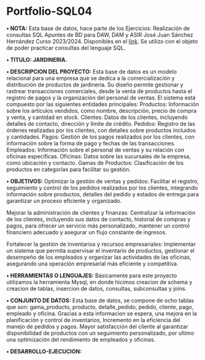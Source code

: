 # Portfolio-SQL04

**•	NOTA:** Esta base de datos, hace parte de los Ejercicios: Realización de consultas SQL Apuntes de BD para DAW, DAM y ASIR José Juan Sánchez Hernández Curso 2023/2024. Disponibles en el [link](https://josejuansanchez.org/bd/ejercicios-consultas-sql/index.html#jardiner%C3%ADa). Se utilizo con el objeto de poder practicar consultas del lenguaje SQL.

**•	TITULO: JARDINERIA.**  

**•	DESCRIPCION DEL PROYECTO:** Esta base de datos es un modelo relacional para una empresa que se dedica a la comercialización y distribución de productos de jardineria. Su diseño permite gestionar y rastrear transacciones comerciales, desde la venta de productos hasta el registro de pagos y la organización del personal de ventas. El sistema está compuesto por las siguientes entidades principales: Productos: Información sobre los artículos vendidos, como nombre, descripción, precio de compra y venta, y cantidad en stock. Clientes: Datos de los clientes, incluyendo detalles de contacto, dirección y límite de crédito. Pedidos: Registro de las órdenes realizadas por los clientes, con detalles sobre productos incluidos y cantidades. Pagos: Gestión de los pagos realizados por los clientes, con información sobre la forma de pago y fechas de las transacciones. Empleados: Información sobre el personal de ventas y su relación con oficinas específicas. Oficinas: Datos sobre las sucursales de la empresa, como ubicación y contacto. Gamas de Productos: Clasificación de los productos en categorías para facilitar su gestión.

**•	OBJETIVOS:**
Optimizar la gestión de ventas y pedidos: Facilitar el registro, seguimiento y control de los pedidos realizados por los clientes, integrando información sobre productos, detalles del pedido y estados de entrega para garantizar un proceso eficiente y organizado.

Mejorar la administración de clientes y finanzas: Centralizar la información de los clientes, incluyendo sus datos de contacto, historial de compras y pagos, para ofrecer un servicio más personalizado, mantener un control financiero adecuado y asegurar un flujo constante de ingresos.

Fortalecer la gestión de inventarios y recursos empresariales: Implementar un sistema que permita supervisar el inventario de productos, gestionar el desempeño de los empleados y organizar las actividades de las oficinas, asegurando una operación empresarial más eficiente y competitiva.

**•	HERRAMIENTAS O LENGUAJES:** Básicamente para este proyecto utilizamos la herramienta Mysql, en donde hicimos creacion de schema y creacion de tablas, insercion de datos, consultas, subconsultas y joins.

**•	CONJUNTO DE DATOS:** Esta base de datos, se compone de ocho tablas que son: gama_producto, producto, detalle_pedido, pedido, cliente, pago, empleado y oficina. Gracias a esta informacion se espera, una mejora en la planificación y control de inventarios, Incremento en la eficiencia del manejo de pedidos y pagos. Mayor satisfacción del cliente al garantizar disponibilidad de productos con un seguimiento personalizado, por ultimo una optimización del rendimiento de empleados y oficinas.

**•	DESARROLLO-EJECUCION:**









